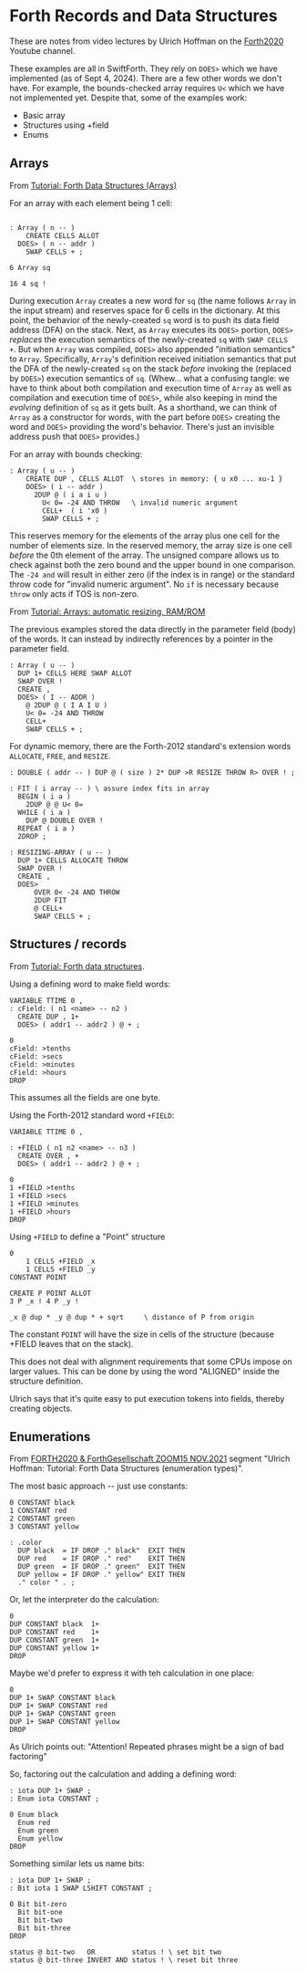 # Forth Records and Data Structures

These are notes from video lectures by Ulrich Hoffman on the
[Forth2020](https://www.youtube.com/@Forth2020) Youtube channel.

These examples are all in SwiftForth. They rely on `DOES>` which we
have implemented (as of Sept 4, 2024). There are a few other words we
don't have. For example, the bounds-checked array requires `U<` which
we have not implemented yet. Despite that, some of the examples work:

- Basic array
- Structures using +field
- Enums

## Arrays

From [Tutorial: Forth Data Structures (Arrays)](https://www.youtube.com/watch?v=lpkxVQt0_bU)

For an array with each element being 1 cell:

```

: Array ( n -- )
    CREATE CELLS ALLOT
  DOES> ( n -- addr )
    SWAP CELLS + ;

6 Array sq

16 4 sq !

```

During execution `Array` creates a new word for `sq` (the name follows
`Array` in the input stream) and reserves space for 6 cells in the
dictionary. At this point, the behavior of the newly-created `sq` word
is to push its data field address (DFA) on the stack. Next, as `Array`
executes its `DOES>` portion, `DOES>` _replaces_ the execution
semantics of the newly-created `sq` with `SWAP CELLS +`. But when
`Array` was compiled, `DOES>` also appended "initiation semantics" to
`Array`. Specifically, `Array`'s definition received initiation
semantics that put the DFA of the newly-created `sq` on the stack
_before_ invoking the (replaced by `DOES>`) execution semantics of
`sq`. (Whew... what a confusing tangle: we have to think about both
compilation and execution time of `Array` as well as compilation and
execution time of `DOES>`, while also keeping in mind the _evolving_
definition of `sq` as it gets built. As a shorthand, we can think of
`Array` as a constructor for words, with the part before `DOES>`
creating the word and `DOES>` providing the word's behavior. There's
just an invisible address push that `DOES>` provides.)

For an array with bounds checking:

```
: Array ( u -- )
    CREATE DUP , CELLS ALLOT  \ stores in memory: { u x0 ... xu-1 }
    DOES> ( i -- addr )
      2DUP @ ( i a i u )
        U< 0= -24 AND THROW   \ invalid numeric argument
        CELL+  ( i 'x0 )
        SWAP CELLS + ;
```

This reserves memory for the elements of the array plus one cell for
the number of elements size. In the reserved memory, the array size is
one cell _before_ the 0th element of the array. The unsigned compare
allows us to check against both the zero bound and the upper bound in
one comparison. The `-24 and` will result in either zero (if the index
is in range) or the standard throw code for "invalid numeric
argument". No `if` is necessary because `throw` only acts if TOS is
non-zero.

From [Tutorial: Arrays: automatic resizing, RAM/ROM](https://youtu.be/hjeyjLjj5nc?si=PB2zi32JRL5wefal&t=1345)

The previous examples stored the data directly in the parameter field
(body) of the words. It can instead by indirectly references by a
pointer in the parameter field.

```
: Array ( u -- )
  DUP 1+ CELLS HERE SWAP ALLOT
  SWAP OVER !
  CREATE ,
  DOES> ( I -- ADDR )
    @ 2DUP @ ( I A I U )
    U< 0= -24 AND THROW
    CELL+
    SWAP CELLS + ;
```

For dynamic memory, there are the Forth-2012 standard's extension
words `ALLOCATE`, `FREE`, and `RESIZE`.

```
: DOUBLE ( addr -- ) DUP @ ( size ) 2* DUP >R RESIZE THROW R> OVER ! ;

: FIT ( i array -- ) \ assure index fits in array
  BEGIN ( i a )
    2DUP @ @ U< 0=
  WHILE ( i a )
    DUP @ DOUBLE OVER !
  REPEAT ( i a )
  2DROP ;

: RESIZING-ARRAY ( u -- )
  DUP 1+ CELLS ALLOCATE THROW
  SWAP OVER !
  CREATE ,
  DOES>
      OVER 0< -24 AND THROW
      2DUP FIT
      @ CELL+
      SWAP CELLS + ;
```


## Structures / records

From [Tutorial: Forth data structures](https://www.youtube.com/watch?v=6xFYcHhjojY).

Using a defining word to make field words:

```
VARIABLE TTIME 0 ,
: cField: ( n1 <name> -- n2 )
  CREATE DUP , 1+
  DOES> ( addr1 -- addr2 ) @ + ;

0
cField: >tenths
cField: >secs
cField: >minutes
cField: >hours
DROP
```

This assumes all the fields are one byte.

Using the Forth-2012 standard word `+FIELD`:

```
VARIABLE TTIME 0 ,

: +FIELD ( n1 n2 <name> -- n3 )
  CREATE OVER , +
  DOES> ( addr1 -- addr2 ) @ + ;

0
1 +FIELD >tenths
1 +FIELD >secs
1 +FIELD >minutes
1 +FIELD >hours
DROP
```

Using `+FIELD` to define a "Point" structure

```
0
    1 CELLS +FIELD _x
    1 CELLS +FIELD _y
CONSTANT POINT

CREATE P POINT ALLOT
3 P _x ! 4 P _y !

_x @ dup * _y @ dup * + sqrt     \ distance of P from origin
```

The constant `POINT` will have the size in cells of the structure
(because +FIELD leaves that on the stack).

This does not deal with alignment requirements that some CPUs impose
on larger values. This can be done by using the word "ALIGNED" inside
the structure definition.

Ulrich says that it's quite easy to put execution tokens into fields,
thereby creating objects.

## Enumerations

From [FORTH2020 & ForthGesellschaft ZOOM15
NOV.2021](https://www.youtube.com/watch?v=CgxwbeLWSZM) segment "Ulrich
Hoffman: Tutorial: Forth Data Structures (enumeration types)".

The most basic approach -- just use constants:

```
0 CONSTANT black
1 CONSTANT red
2 CONSTANT green
3 CONSTANT yellow

: .color
  DUP black  = IF DROP ." black"  EXIT THEN
  DUP red    = IF DROP ." red"    EXIT THEN
  DUP green  = IF DROP ." green"  EXIT THEN
  DUP yellow = IF DROP ." yellow" EXIT THEN
  ." color " . ;
```

Or, let the interpreter do the calculation:

```
0
DUP CONSTANT black  1+
DUP CONSTANT red    1+
DUP CONSTANT green  1+
DUP CONSTANT yellow 1+
DROP
```

Maybe we'd prefer to express it with teh calculation in one place:

```
0
DUP 1+ SWAP CONSTANT black
DUP 1+ SWAP CONSTANT red
DUP 1+ SWAP CONSTANT green
DUP 1+ SWAP CONSTANT yellow
DROP
```

As Ulrich points out: "Attention! Repeated phrases might be a sign of bad factoring"

So, factoring out the calculation and adding a defining word:

```
: iota DUP 1+ SWAP ;
: Enum iota CONSTANT ;

0 Enum black
  Enum red
  Enum green
  Enum yellow
DROP
```

Something similar lets us name bits:

```
: iota DUP 1+ SWAP ;
: Bit iota 1 SWAP LSHIFT CONSTANT ;

0 Bit bit-zero
  Bit bit-one
  Bit bit-two
  Bit bit-three
DROP

status @ bit-two   OR         status ! \ set bit two
status @ bit-three INVERT AND status ! \ reset bit three
```


